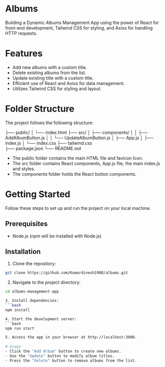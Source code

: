 # Albums
Building a Dynamic Albums Management App using the power of React for front-end development, Tailwind CSS for styling, and Axios for handling HTTP requests.

# Features
- Add new albums with a custom title.
- Delete existing albums from the list.
- Update existing title with a custom title.
- Efficient use of React and Axios for data management.
- Utilizes Tailwind CSS for styling and layout.

# Folder Structure
The project follows the following structure:

├── public/
│   └── index.html
├── src/
│   ├── components/
│   │   ├── AddAlbumButton.js
│   │   └── UpdateAlbumButton.js
│   ├── App.js
│   ├── index.js
│   └── index.css
├── tailwind.css       
├── package.json
└── README.md

- The public folder contains the main HTML file and favicon Icon.
- The src folder contains React components, App.js file, the main index.js and styles.
- The components folder holds the React button components.

# Getting Started
Follow these steps to set up and run the project on your local machine.

## Prerequisites
- Node.js (npm will be installed with Node.js)
  
## Installation
1. Clone the repository:
```bash
git clone https://github.com/Kumardinesh1908/albums.git
```

2. Navigate to the project directory:
```bash
cd albums-management-app

3. Install dependencies:
```bash
npm install

4. Start the development server:
```bash
npm run start

5. Access the app in your browser at http://localhost:3000.
   
# Usage
- Click the "Add Album" button to create new albums.
- Use the "Update" button to modify album titles.
- Press the "Delete" button to remove albums from the list.
